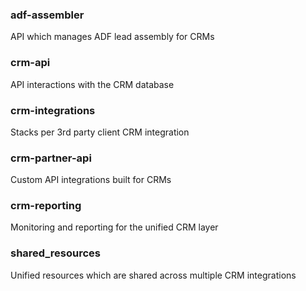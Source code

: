 ### adf-assembler
API which manages ADF lead assembly for CRMs

### crm-api
API interactions with the CRM database

### crm-integrations
Stacks per 3rd party client CRM integration

### crm-partner-api
Custom API integrations built for CRMs

### crm-reporting
Monitoring and reporting for the unified CRM layer

### shared_resources
Unified resources which are shared across multiple CRM integrations